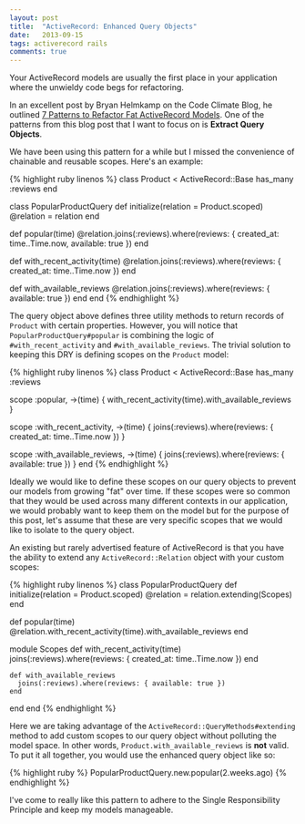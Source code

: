 ```yaml
---
layout: post
title:  "ActiveRecord: Enhanced Query Objects"
date:   2013-09-15
tags: activerecord rails
comments: true
---
```


Your ActiveRecord models are usually the first place in your application where the unwieldy code begs for refactoring.

In an excellent post by Bryan Helmkamp on the Code Climate Blog, he outlined
[7 Patterns to Refactor Fat ActiveRecord Models][code-climate-blog]. One of the patterns from this blog post that I want
to focus on is **Extract Query Objects**.

We have been using this pattern for a while but I missed the convenience of chainable and reusable scopes. Here's an
example:

{% highlight ruby linenos %}
class Product < ActiveRecord::Base
  has_many :reviews
end

class PopularProductQuery
  def initialize(relation = Product.scoped)
    @relation = relation
  end

  def popular(time)
    @relation.joins(:reviews).where(reviews: { created_at: time..Time.now,
                                               available: true })
  end

  def with_recent_activity(time)
    @relation.joins(:reviews).where(reviews: { created_at: time..Time.now })
  end

  def with_available_reviews
    @relation.joins(:reviews).where(reviews: { available: true })
  end
end
{% endhighlight %}

The query object above defines three utility methods to return records of `Product` with certain properties. However,
you will notice that `PopularProductQuery#popular` is combining the logic of `#with_recent_activity` and
`#with_available_reviews`. The trivial solution to keeping this DRY is defining scopes on the `Product` model:

{% highlight ruby linenos %}
class Product < ActiveRecord::Base
  has_many :reviews

  scope :popular, ->(time) {
    with_recent_activity(time).with_available_reviews
  }

  scope :with_recent_activity, ->(time) {
    joins(:reviews).where(reviews: { created_at: time..Time.now })
  }

  scope :with_available_reviews, ->(time) {
    joins(:reviews).where(reviews: { available: true })
  }
end
{% endhighlight %}

Ideally we would like to define these scopes on our query objects to prevent our models from growing "fat" over time. If
these scopes were so common that they would be used across many different contexts in our application, we would probably
want to keep them on the model but for the purpose of this post, let's assume that these are very specific scopes that
we would like to isolate to the query object.

An existing but rarely advertised feature of ActiveRecord is that you have the ability to extend any `ActiveRecord::Relation`
object with your custom scopes:

{% highlight ruby linenos %}
class PopularProductQuery
  def initialize(relation = Product.scoped)
    @relation = relation.extending(Scopes)
  end

  def popular(time)
    @relation.with_recent_activity(time).with_available_reviews
  end

  module Scopes
    def with_recent_activity(time)
      joins(:reviews).where(reviews: { created_at: time..Time.now })
    end

    def with_available_reviews
      joins(:reviews).where(reviews: { available: true })
    end
  end
end
{% endhighlight %}

Here we are taking advantage of the `ActiveRecord::QueryMethods#extending` method to add custom scopes to our query object
without polluting the model space. In other words, `Product.with_available_reviews` is **not** valid. To put it all
together, you would use the enhanced query object like so:

{% highlight ruby %}
PopularProductQuery.new.popular(2.weeks.ago)
{% endhighlight %}

I've come to really like this pattern to adhere to the Single Responsibility Principle and keep my models manageable.

[code-climate-blog]: http://blog.codeclimate.com/blog/2012/10/17/7-ways-to-decompose-fat-activerecord-models/